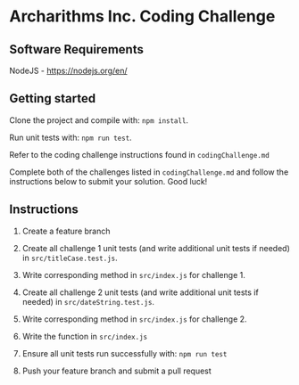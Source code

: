 # Archarithms Inc. Coding Challenge

## Software Requirements
NodeJS - https://nodejs.org/en/

## Getting started
Clone the project and compile with: `npm install`.

Run unit tests with: `npm run test`.

Refer to the coding challenge instructions found in `codingChallenge.md`

Complete both of the challenges listed in `codingChallenge.md` and follow the instructions below to submit your solution. Good luck!

## Instructions
1. Create a feature branch

2. Create all challenge 1 unit tests (and write additional unit tests if needed) in `src/titleCase.test.js`.

3. Write corresponding method in `src/index.js` for challenge 1.

4. Create all challenge 2 unit tests (and write additional unit tests if needed) in `src/dateString.test.js`.

3. Write corresponding method in `src/index.js` for challenge 2.

2. Write the function in `src/index.js`

3. Ensure all unit tests run successfully with: `npm run test`

4. Push your feature branch and submit a pull request
